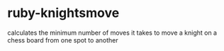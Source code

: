 # ruby-knightsmove
 calculates the minimum number of moves it takes to move a knight on a chess board from one spot to another
